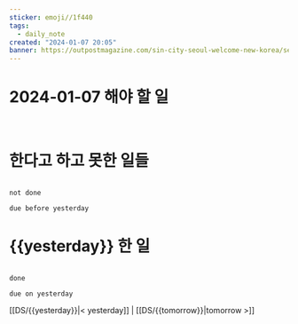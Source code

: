 ```yaml
---
sticker: emoji//1f440
tags:
  - daily_note
created: "2024-01-07 20:05"
banner: https://outpostmagazine.com/sin-city-seoul-welcome-new-korea/seoul-skyline-photo/
---
```

# 2024-01-07 해야 할 일

​



# 한다고 하고 못한 일들

```tasks

not done

due before yesterday

```

# {{yesterday}} 한 일

```tasks

done

due on yesterday

```


[[DS/{{yesterday}}|< yesterday]] | [[DS/{{tomorrow}}|tomorrow >]]